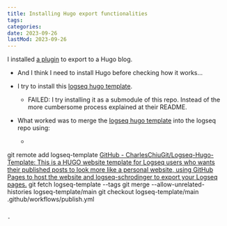 ```yaml
---
title: Installing Hugo export functionalities
tags: 
categories: 
date: 2023-09-26
lastMod: 2023-09-26
---
```

I installed [a plugin](https://github.com/sawhney17/logseq-schrodinger) to export to a Hugo blog.

+ And I think I need to install Hugo before checking how it works...

+ I try to install this [logseq hugo template](https://github.com/CharlesChiuGit/Logseq-Hugo-Template).

	+ FAILED: I try installing it as a submodule of this repo. Instead of the more cumbersome process explained at their README.

+ What worked was to merge the [logseq hugo template](https://github.com/CharlesChiuGit/Logseq-Hugo-Template) into the logseq repo using:

	+ ``` bash
git remote add logseq-template [GitHub - CharlesChiuGit/Logseq-Hugo-Template: This is a HUGO website template for Logseq users who wants their published posts to look more like a personal website, using GitHub Pages to host the website and logseq-schrodinger to export your Logseq pages.](https://github.com/CharlesChiuGit/Logseq-Hugo-Template.git)
git fetch logseq-template --tags
git merge --allow-unrelated-histories logseq-template/main
git checkout logseq-template/main .github/workflows/publish.yml
```

-